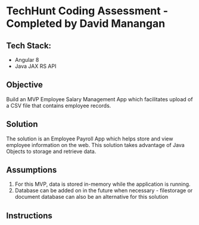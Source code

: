# TechHunt Coding Assessment - Completed by David Manangan

## Tech Stack:
- Angular 8
- Java JAX RS API

## Objective

Build an MVP Employee Salary Management App which facilitates upload of a CSV file that contains employee records. 

## Solution

The solution is an Employee Payroll App which helps store and view employee information on the web. This solution takes advantage of Java Objects to storage and retrieve data. 

## Assumptions

1. For this MVP, data is stored in-memory while the application is running. 
2. Database can be added on in the future when necessary - filestorage or document database can also be an alternative for this solution

## Instructions

